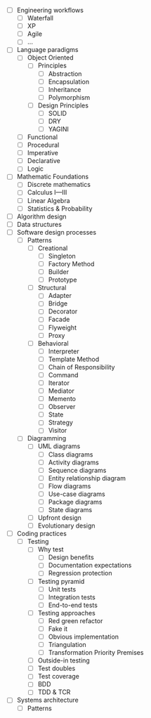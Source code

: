 - [ ] Engineering workflows
  - [ ] Waterfall 
  - [ ] XP 
  - [ ] Agile
  - [ ] ...
- [ ] Language paradigms
  - [ ] Object Oriented
    - [ ] Principles 
      - [ ] Abstraction
      - [ ] Encapsulation 
      - [ ] Inheritance 
      - [ ] Polymorphism 
    - [ ] Design Principles
      - [ ] SOLID
      - [ ] DRY
      - [ ] YAGINI
  - [ ] Functional 
  - [ ] Procedural 
  - [ ] Imperative
  - [ ] Declarative 
  - [ ] Logic 
- [ ] Mathematic Foundations
  - [ ] Discrete mathematics 
  - [ ] Calculus I—III
  - [ ] Linear Algebra 
  - [ ] Statistics & Probability 
- [ ] Algorithm design 
- [ ] Data structures 
- [ ] Software design processes 
  - [ ] Patterns
    - [ ] Creational
      - [ ] Singleton
      - [ ] Factory Method
      - [ ] Builder
      - [ ] Prototype
    - [ ] Structural
      - [ ] Adapter
      - [ ] Bridge
      - [ ] Decorator
      - [ ] Facade
      - [ ] Flyweight
      - [ ] Proxy
    - [ ] Behavioral
      - [ ] Interpreter
      - [ ] Template Method
      - [ ] Chain of Responsibility
      - [ ] Command
      - [ ] Iterator
      - [ ] Mediator
      - [ ] Memento
      - [ ] Observer
      - [ ] State 
      - [ ] Strategy
      - [ ] Visitor 
  - [ ] Diagramming 
    - [ ] UML diagrams 
      - [ ] Class diagrams
      - [ ] Activity diagrams 
      - [ ] Sequence diagrams 
      - [ ] Entity relationship diagram
      - [ ] Flow diagrams
      - [ ] Use-case diagrams
      - [ ] Package diagrams 
      - [ ] State diagrams
    - [ ] Upfront design
    - [ ] Evolutionary design 
- [ ] Coding practices 
  - [ ] Testing
    - [ ] Why test
      - [ ] Design benefits   
      - [ ] Documentation expectations
      - [ ] Regression protection 
    - [ ] Testing pyramid
      - [ ] Unit tests
      - [ ] Integration tests
      - [ ] End-to-end tests
    - [ ] Testing approaches 
      - [ ] Red green refactor
      - [ ] Fake it
      - [ ] Obvious implementation 
      - [ ] Triangulation
      - [ ] Transformation Priority Premises
    - [ ] Outside-in testing
    - [ ] Test doubles
    - [ ] Test coverage 
    - [ ] BDD 
    - [ ] TDD & TCR
- [ ] Systems architecture 
  - [ ] Patterns 
